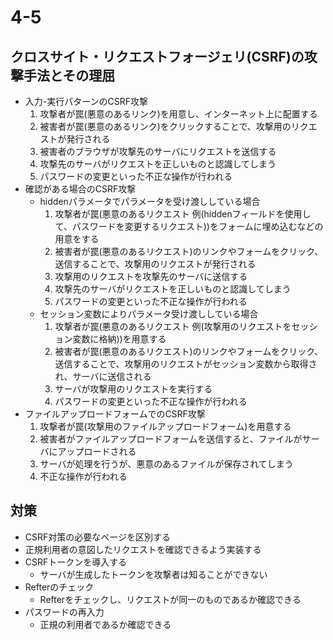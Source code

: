 # 4-5 
## クロスサイト・リクエストフォージェリ(CSRF)の攻撃手法とその理屈  
- 入力-実行パターンのCSRF攻撃  
	1. 攻撃者が罠(悪意のあるリンク)を用意し、インターネット上に配置する  
	1. 被害者が罠(悪意のあるリンク)をクリックすることで、攻撃用のリクエストが発行される  
	1. 被害者のブラウザが攻撃先のサーバにリクエストを送信する  
	1. 攻撃先のサーバがリクエストを正しいものと認識してしまう  
	1. パスワードの変更といった不正な操作が行われる  
- 確認がある場合のCSRF攻撃  
	- hiddenパラメータでパラメータを受け渡ししている場合  
		1. 攻撃者が罠(悪意のあるリクエスト 例(hiddenフィールドを使用して、パスワードを変更するリクエスト))をフォームに埋め込むなどの用意をする  
		1. 被害者が罠(悪意のあるリクエスト)のリンクやフォームをクリック、送信することで、攻撃用のリクエストが発行される  
		1. 攻撃用のリクエストを攻撃先のサーバに送信する
		1. 攻撃先のサーバがリクエストを正しいものと認識してしまう  
		1. パスワードの変更といった不正な操作が行われる  
	- セッション変数によりパラメータ受け渡ししている場合  
		1. 攻撃者が罠(悪意のあるリクエスト 例(攻撃用のリクエストをセッション変数に格納))を用意する  
		1. 被害者が罠(悪意のあるリクエスト)のリンクやフォームをクリック、送信することで、攻撃用のリクエストがセッション変数から取得され、サーバに送信される  
		1. サーバが攻撃用のリクエストを実行する  
		1. パスワードの変更といった不正な操作が行われる  
- ファイルアップロードフォームでのCSRF攻撃  
	1. 攻撃者が罠(攻撃用のファイルアップロードフォーム)を用意する  
	1. 被害者がファイルアップロードフォームを送信すると、ファイルがサーバにアップロードされる  
	1. サーバが処理を行うが、悪意のあるファイルが保存されてしまう  
	1. 不正な操作が行われる
## 対策  
- CSRF対策の必要なページを区別する  
- 正規利用者の意図したリクエストを確認できるよう実装する  
- CSRFトークンを導入する  
	- サーバが生成したトークンを攻撃者は知ることができない  
- Refterのチェック  
	- Refterをチェックし、リクエストが同一のものであるか確認できる  
- パスワードの再入力  
	- 正規の利用者であるか確認できる
